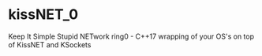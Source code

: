 # kissNET_0
Keep It Simple Stupid NETwork ring0 - C++17 wrapping of your OS's on top of KissNET and KSockets

